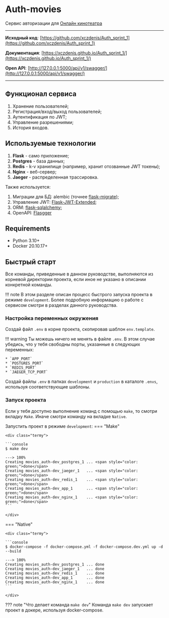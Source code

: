 # Auth-movies


Сервис авторизации для [Онлайн кинотеатра](https://github.com/xczdenis/movies)

<hr>

**Исходный код**: [https://github.com/xczdenis/Auth_sprint_1](https://github.com/xczdenis/Auth_sprint_1)

**Документация**: [https://xczdenis.github.io/Auth_sprint_1/](https://xczdenis.github.io/Auth_sprint_1/)

**Open API**: [http://127.0.0.1:5000/api/v1/swagger/](http://127.0.0.1:5000/api/v1/swagger/)
<hr>


## Функционал сервиса
1. Хранение пользователей;
2. Регистрация/вход/выход пользователей;
3. Аутентификация по JWT;
4. Управление разрешениями;
5. История входов.


## Используемые технологии
1. **Flask** - само приложение;
2. **Postgres** - база данных;
3. **Redis** - k-v хранилище (например, хранит отозванные JWT токены);
4. **Nginx** - веб-сервер;
5. **Jaeger** - распределенная трассировка.

Также используется:

1. Миграции для БД: alembic (точнее [flask-migrate](https://github.com/miguelgrinberg/Flask-Migrate));
2. Управление JWT: [Flask-JWT-Extended](https://flask-jwt-extended.readthedocs.io/en/stable/);
3. ORM: [flask-sqlalchemy](https://flask-sqlalchemy.palletsprojects.com/en/3.0.x/);
4. OpenAPI: [Flasgger](https://github.com/flasgger/flasgger)


## Requirements
* Python 3.10+
* Docker 20.10.17+


## Быстрый старт
Все команды, приведенные в данном руководстве, выполняются из корневой директории проекта,
если иное не указано в описании конкретной команды.

!!! note
    В этом разделе описан процесс быстрого запуска проекта в режиме `development`. Более
    подробную информацию о работе с сервисом смотри в разделах данного руководства.

### Настройка переменных окружения
Создай файл `.env` в корне проекта, скопировав шаблон `env.template`.

!!! warning
    Ты можешь ничего не менять в файле `.env`. В этом случае убедись, что у тебя свободны порты, указанные
    в следующих переменных:

    * `APP_PORT`
    * `POSTGRES_PORT`
    * `REDIS_PORT`
    * `JAEGER_TCP_PORT`

Создай файлы `.env` в папках `development` и `production` в каталоге `.envs`, используя
соответствующие шаблоны.

### Запуск проекта
Если у тебя доступно выполнение команд с помощью `make`, то смотри вкладку `Make`. Иначе смотри
команду на вкладке `Native`.

Запустить проект в режиме `development`:
=== "Make"

    <div class="termy">

    ```console
    $ make dev

    ---> 100%
    Creating movies_auth-dev_postgres_1 ... <span style="color: green;">done</span>
    Creating movies_auth-dev_jaeger_1   ... <span style="color: green;">done</span>
    Creating movies_auth-dev_redis_1    ... <span style="color: green;">done</span>
    Creating movies_auth-dev_app_1      ... <span style="color: green;">done</span>
    Creating movies_auth-dev_nginx_1    ... <span style="color: green;">done</span>
    ```

    </div>

=== "Native"

    <div class="termy">

    ```console
    $ docker-compose -f docker-compose.yml -f docker-compose.dev.yml up -d --build

    ---> 100%
    Creating movies_auth-dev_postgres_1 ... done
    Creating movies_auth-dev_jaeger_1   ... done
    Creating movies_auth-dev_redis_1    ... done
    Creating movies_auth-dev_app_1      ... done
    Creating movies_auth-dev_nginx_1    ... done
    ```

    </div>

??? note "Что делает команда `make dev`"
    Команда `make dev` запускает проект в докере, используя docker-compose.
